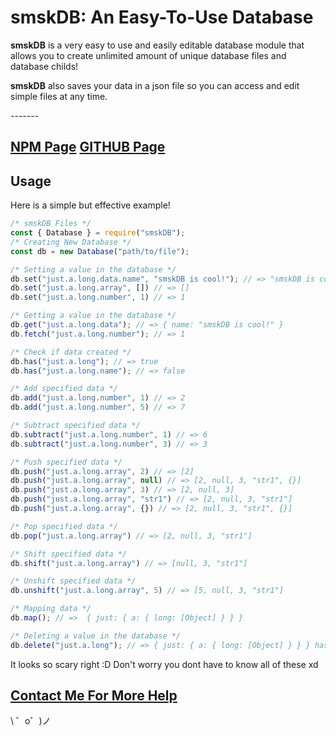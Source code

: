 smskDB: An Easy-To-Use Database 
======

<p><b>smskDB</b> is a very easy to use and easily editable database module that allows you to create unlimited amount of unique database files and database childs!</p>
<p><b>smskDB</b> also saves your data in a json file so you can access and edit simple files at any time.</p>
-------

<b>[NPM Page](https://www.npmjs.com/package/smskdb) [GITHUB Page](https://github.com/metinsimsek61/smskDB)</b>
-------

Usage
------------
<p>Here is a simple but effective example!</p>

```js
/* smskDB Files */
const { Database } = require("smskDB");
/* Creating New Database */
const db = new Database("path/to/file");

/* Setting a value in the database */
db.set("just.a.long.data.name", "smskDB is cool!"); // => "smskDB is cool!"
db.set("just.a.long.array", []) // => []
db.set("just.a.long.number", 1) // => 1

/* Getting a value in the database */
db.get("just.a.long.data"); // => { name: "smskDB is cool!" }
db.fetch("just.a.long.number"); // => 1

/* Check if data created */
db.has("just.a.long"); // => true
db.has("just.a.long.name"); // => false

/* Add specified data */
db.add("just.a.long.number", 1) // => 2
db.add("just.a.long.number", 5) // => 7

/* Subtract specified data */
db.subtract("just.a.long.number", 1) // => 6
db.subtract("just.a.long.number", 3) // => 3

/* Push specified data */
db.push("just.a.long.array", 2) // => [2]
db.push("just.a.long.array", null) // => [2, null, 3, "str1", {}]
db.push("just.a.long.array", 3) // => [2, null, 3]
db.push("just.a.long.array", "str1") // => [2, null, 3, "str1"]
db.push("just.a.long.array", {}) // => [2, null, 3, "str1", {}]

/* Pop specified data */
db.pop("just.a.long.array") // => [2, null, 3, "str1"]

/* Shift specified data */
db.shift("just.a.long.array") // => [null, 3, "str1"]

/* Unshift specified data */
db.unshift("just.a.long.array", 5) // => [5, null, 3, "str1"]

/* Mapping data */
db.map(); // =>  { just: { a: { long: [Object] } } }

/* Deleting a value in the database */
db.delete("just.a.long"); // => { just: { a: { long: [Object] } } } has been deleted
```

<p>It looks so scary right :D Don't worry you dont have to know all of these xd</p>

[Contact Me For More Help](mailto:mtnsmsk@outlook.com.tr?subject=smskDB)
-------------------

\ ゜o゜)ノ
